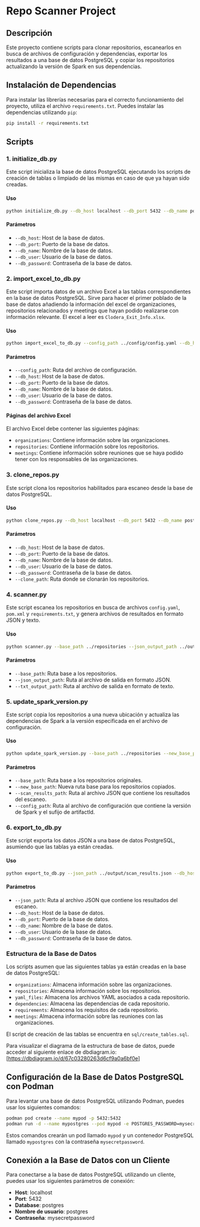 # Repo Scanner Project

## Descripción

Este proyecto contiene scripts para clonar repositorios, escanearlos en busca de archivos de configuración y dependencias, exportar los resultados a una base de datos PostgreSQL y copiar los repositorios actualizando la versión de Spark en sus dependencias.

## Instalación de Dependencias

Para instalar las librerías necesarias para el correcto funcionamiento del proyecto, utiliza el archivo `requirements.txt`. Puedes instalar las dependencias utilizando `pip`:

```bash
pip install -r requirements.txt
```

## Scripts

### 1. initialize_db.py

Este script inicializa la base de datos PostgreSQL ejecutando los scripts de creación de tablas o limpiado de las mismas en caso de que ya hayan sido creadas.

#### Uso

```bash
python initialize_db.py --db_host localhost --db_port 5432 --db_name postgres --db_user postgres --db_password mysecretpassword
```

#### Parámetros

- `--db_host`: Host de la base de datos.
- `--db_port`: Puerto de la base de datos.
- `--db_name`: Nombre de la base de datos.
- `--db_user`: Usuario de la base de datos.
- `--db_password`: Contraseña de la base de datos.

### 2. import_excel_to_db.py

Este script importa datos de un archivo Excel a las tablas correspondientes en la base de datos PostgreSQL. Sirve para hacer el primer poblado de la base de datos añadiendo la información del excel de organizaciones, repositorios relacionados y meetings que hayan podido realizarse con información relevante. El excel a leer es `Clodera_Exit_Info.xlsx`. 

#### Uso

```bash
python import_excel_to_db.py --config_path ../config/config.yaml --db_host localhost --db_port 5432 --db_name postgres --db_user postgres --db_password mysecretpassword
```

#### Parámetros

- `--config_path`: Ruta del archivo de configuración.
- `--db_host`: Host de la base de datos.
- `--db_port`: Puerto de la base de datos.
- `--db_name`: Nombre de la base de datos.
- `--db_user`: Usuario de la base de datos.
- `--db_password`: Contraseña de la base de datos.

#### Páginas del archivo Excel

El archivo Excel debe contener las siguientes páginas:

- `organizations`: Contiene información sobre las organizaciones.
- `repositories`: Contiene información sobre los repositorios.
- `meetings`: Contiene información sobre reuniones que se haya podido tener con los responsables de las organizaciones. 

### 3. clone_repos.py

Este script clona los repositorios habilitados para escaneo desde la base de datos PostgreSQL.

#### Uso

```bash
python clone_repos.py --db_host localhost --db_port 5432 --db_name postgres --db_user postgres --db_password mysecretpassword  --clone_path ../repositories
```

#### Parámetros

- `--db_host`: Host de la base de datos.
- `--db_port`: Puerto de la base de datos.
- `--db_name`: Nombre de la base de datos.
- `--db_user`: Usuario de la base de datos.
- `--db_password`: Contraseña de la base de datos.
- `--clone_path`: Ruta donde se clonarán los repositorios.

### 4. scanner.py

Este script escanea los repositorios en busca de archivos `config.yaml`, `pom.xml` y `requirements.txt`, y genera archivos de resultados en formato JSON y texto.

#### Uso

```bash
python scanner.py --base_path ../repositories --json_output_path ../output/scan_results.json --txt_output_path ../output/scan_results.txt
```

#### Parámetros

- `--base_path`: Ruta base a los repositorios.
- `--json_output_path`: Ruta al archivo de salida en formato JSON.
- `--txt_output_path`: Ruta al archivo de salida en formato de texto.

### 5. update_spark_version.py

Este script copia los repositorios a una nueva ubicación y actualiza las dependencias de Spark a la versión especificada en el archivo de configuración.

#### Uso

```bash
python update_spark_version.py --base_path ../repositories --new_base_path ../updated_repositories --scan_results_path ../output/scan_results.json --config_path ../config/config.yaml
```

#### Parámetros

- `--base_path`: Ruta base a los repositorios originales.
- `--new_base_path`: Nueva ruta base para los repositorios copiados.
- `--scan_results_path`: Ruta al archivo JSON que contiene los resultados del escaneo.
- `--config_path`: Ruta al archivo de configuración que contiene la versión de Spark y el sufijo de artifactId.

### 6. export_to_db.py

Este script exporta los datos JSON a una base de datos PostgreSQL, asumiendo que las tablas ya están creadas.

#### Uso

```bash
python export_to_db.py --json_path ../output/scan_results.json --db_host localhost --db_port 5432 --db_name postgres --db_user postgres --db_password mysecretpassword
```

#### Parámetros

- `--json_path`: Ruta al archivo JSON que contiene los resultados del escaneo.
- `--db_host`: Host de la base de datos.
- `--db_port`: Puerto de la base de datos.
- `--db_name`: Nombre de la base de datos.
- `--db_user`: Usuario de la base de datos.
- `--db_password`: Contraseña de la base de datos.

### Estructura de la Base de Datos

Los scripts asumen que las siguientes tablas ya están creadas en la base de datos PostgreSQL:

- `organizations`: Almacena información sobre las organizaciones.
- `repositories`: Almacena información sobre los repositorios.
- `yaml_files`: Almacena los archivos YAML asociados a cada repositorio.
- `dependencies`: Almacena las dependencias de cada repositorio.
- `requirements`: Almacena los requisitos de cada repositorio.
- `meetings`: Almacena información sobre las reuniones con las organizaciones.

El script de creación de las tablas se encuentra en `sql/create_tables.sql`.

Para visualizar el diagrama de la estructura de base de datos, puede acceder al siguiente enlace de dbdiagram.io: [https://dbdiagram.io/d/67c03280263d6cf9a0a6bf0e]

## Configuración de la Base de Datos PostgreSQL con Podman

Para levantar una base de datos PostgreSQL utilizando Podman, puedes usar los siguientes comandos:

```bash
podman pod create --name mypod -p 5432:5432
podman run -d --name mypostgres --pod mypod -e POSTGRES_PASSWORD=mysecretpassword postgres:latest
```

Estos comandos crearán un pod llamado `mypod` y un contenedor PostgreSQL llamado `mypostgres` con la contraseña `mysecretpassword`.

## Conexión a la Base de Datos con un Cliente

Para conectarse a la base de datos PostgreSQL utilizando un cliente, puedes usar los siguientes parámetros de conexión:

- **Host**: localhost
- **Port**: 5432
- **Database**: postgres
- **Nombre de usuario**: postgres
- **Contraseña**: mysecretpassword
